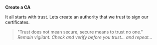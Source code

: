 **Create a CA**

It all starts with trust. Lets create an authority that we trust to sign our certificates.

> "Trust does not mean secure, secure means to trust no one."  
> _Remain vigilant. Check and verify before you trust... and repeat..._

